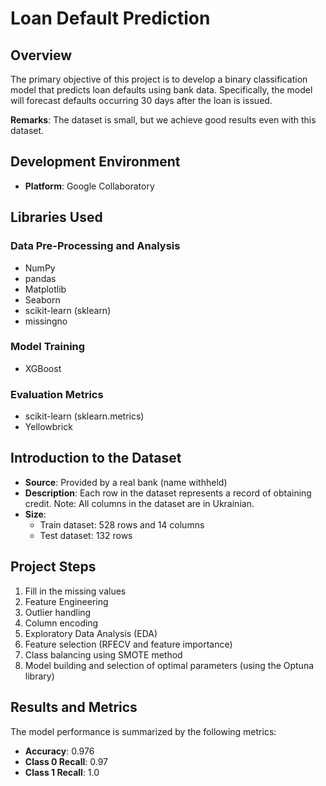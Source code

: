 # Loan Default Prediction

## Overview
The primary objective of this project is to develop a binary classification model that predicts loan defaults using bank data. Specifically, the model will forecast defaults occurring 30 days after the loan is issued.

**Remarks**: The dataset is small, but we achieve good results even with this dataset.

## Development Environment
- **Platform**: Google Collaboratory

## Libraries Used

### Data Pre-Processing and Analysis
- NumPy
- pandas
- Matplotlib
- Seaborn
- scikit-learn (sklearn)
- missingno

### Model Training
- XGBoost

### Evaluation Metrics
- scikit-learn (sklearn.metrics)
- Yellowbrick

## Introduction to the Dataset
- **Source**: Provided by a real bank (name withheld)
- **Description**: Each row in the dataset represents a record of obtaining credit. Note: All columns in the dataset are in Ukrainian.
- **Size**: 
  - Train dataset: 528 rows and 14 columns
  - Test dataset: 132 rows

## Project Steps
1. Fill in the missing values
2. Feature Engineering
3. Outlier handling
4. Column encoding
5. Exploratory Data Analysis (EDA)
6. Feature selection (RFECV and feature importance)
7. Class balancing using SMOTE method
8. Model building and selection of optimal parameters (using the Optuna library)

## Results and Metrics
The model performance is summarized by the following metrics:
- **Accuracy**: 0.976
- **Class 0 Recall**: 0.97
- **Class 1 Recall**: 1.0
